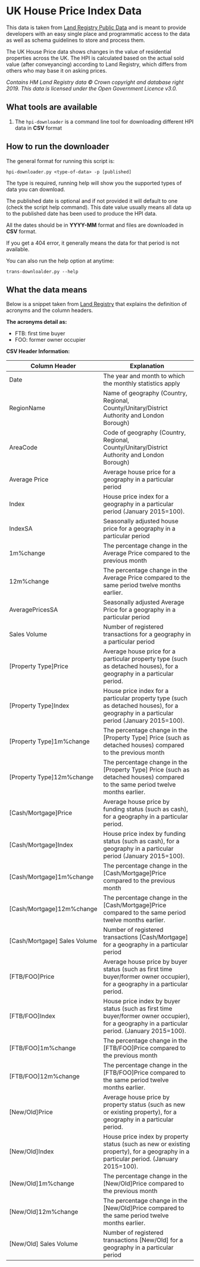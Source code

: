 # UK House Price Index Data
This data is taken from [Land Registry Public Data](https://www.gov.uk/government/publications/hm-land-registry-data/public-data "Land Registry") and is meant to provide developers with an easy single place and programmatic access to the data as well as schema guidelines to store and process them.

The UK House Price data shows changes in the value of residential properties across the UK. The HPI is calculated based on the actual sold value (after conveyancing) according to Land Registry, which differs from others who may base it on asking prices.

*Contains HM Land Registry data © Crown copyright and database right 2019. This data is licensed under the Open Government Licence v3.0.*

## What tools are available
1. The `hpi-downloader` is a command line tool for downloading different HPI data in **CSV** format

## How to run the downloader
The general format for running this script is:

```hpi-downloader.py <type-of-data> -p [published]```

The type is required, running help will show you the supported types of data you can download.

The published date is optional and if not provided it will default to one (check the script help command). This date value usually means all data up to the published date has been used to produce the HPI data.

All the dates should be in **YYYY-MM** format and files are downloaded in **CSV** format.

If you get a 404 error, it generally means the data for that period is not available.

You can also run the help option at anytime:

```trans-downloalder.py --help```

## What the data means

Below is a snippet taken from [Land Registry](https://www.gov.uk/government/publications/about-the-uk-house-price-index/about-the-uk-house-price-index#data-tables) that explains the definition of acronyms and the column headers.

**The acronyms detail as:**

- FTB: first time buyer
- FOO: former owner occupier

**CSV Header Information:**

| Column Header	| Explanation |
| --------------|------------ |
| Date | The year and month to which the monthly statistics apply |
| RegionName | Name of geography (Country, Regional, County/Unitary/District Authority and London Borough) |
| AreaCode | Code of geography (Country, Regional, County/Unitary/District Authority and London Borough) |
| Average Price | Average house price for a geography in a particular period |
| Index	| House price index for a geography in a particular period (January 2015=100). |
| IndexSA |	Seasonally adjusted house price for a geography in a particular period |(January 2015=100).
| 1m%change | The percentage change in the Average Price compared to the previous month |
| 12m%change | The percentage change in the Average Price compared to the same period twelve months earlier. |
| AveragePricesSA | Seasonally adjusted Average Price for a geography in a particular period |
| Sales Volume | Number of registered transactions for a geography in a particular period |
| [Property Type]Price | Average house price for a particular property type (such as detached houses), for a geography in a particular period. |
| [Property Type]Index | House price index for a particular property type (such as detached houses), for a geography in a particular period (January 2015=100). |
| [Property Type]1m%change | The percentage change in the [Property Type] Price (such as detached houses) compared to the previous month |
| [Property Type]12m%change | The percentage change in the [Property Type] Price (such as detached houses) compared to the same period twelve months earlier. |
| [Cash/Mortgage]Price | Average house price by funding status (such as cash), for a geography in a particular period. |
| [Cash/Mortgage]Index | House price index by funding status (such as cash), for a geography in a particular period (January 2015=100). |
| [Cash/Mortgage]1m%change | The percentage change in the [Cash/Mortgage]Price compared to the previous month |
| [Cash/Mortgage]12m%change | The percentage change in the [Cash/Mortgage]Price compared to the same period twelve months earlier. |
| [Cash/Mortgage] Sales Volume | Number of registered transactions [Cash/Mortgage] for a geography in a particular period |
| [FTB/FOO]Price | Average house price by buyer status (such as first time buyer/former owner occupier), for a geography in a particular period. |
| [FTB/FOO]Index | House price index by buyer status (such as first time buyer/former owner occupier), for a geography in a particular period. (January 2015=100). |
| [FTB/FOO]1m%change | The percentage change in the [FTB/FOO]Price compared to the previous month |
| [FTB/FOO]12m%change | The percentage change in the [FTB/FOO]Price compared to the same period twelve months earlier. |
| [New/Old]Price | Average house price by property status (such as new or existing property), for a geography in a particular period. |
| [New/Old]Index | House price index by property status (such as new or existing property), for a geography in a particular period. (January 2015=100). |
| [New/Old]1m%change | The percentage change in the [New/Old]Price compared to the previous month |
| [New/Old]12m%change | The percentage change in the [New/Old]Price compared to the same period twelve months earlier. |
| [New/Old] Sales Volume | Number of registered transactions [New/Old] for a geography in a particular period |
